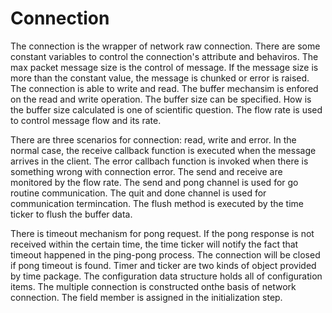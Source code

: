 # Connection

The connection is the wrapper of network raw connection. There are some constant variables to control the connection's attribute and behaviros. The max packet message size is the control of message. If the message size is more than the constant value, the message is chunked or error is raised. The connection is able to write and read. The buffer mechansim is enfored on the read and write operation. The buffer size can be specified. How is the buffer size calculated is one of scientific question. The flow rate is used to control message flow and its rate.

There are three scenarios for connection: read, write and error. In the normal case, the receive callback function is executed when the message arrives in the client. The error callbach function is invoked when there is something wrong with connection error. The send and receive are monitored by the flow rate. The send and pong channel is used for go routine communication. The quit and done channel is used for communication termincation. The flush method is executed by the time ticker to flush the buffer data.

There is timeout mechanism for pong request. If the pong response is not received within the certain time, the time ticker will notify the fact that timeout happened in the ping-pong process. The connection will be closed if pong timeout is found. Timer and ticker are two kinds of object provided by time package. The configuration data structure holds all of configuration items. The multiple connection is constructed onthe basis of network connection. The field member is assigned in the initialization step. 
